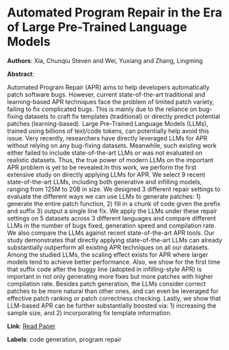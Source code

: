 # Automated Program Repair in the Era of Large Pre-Trained Language Models

**Authors**: Xia, Chunqiu Steven and Wei, Yuxiang and Zhang, Lingming

**Abstract**:

Automated Program Repair (APR) aims to help developers automatically patch software bugs. However, current state-of-the-art traditional and learning-based APR techniques face the problem of limited patch variety, failing to fix complicated bugs. This is mainly due to the reliance on bug-fixing datasets to craft fix templates (traditional) or directly predict potential patches (learning-based). Large Pre-Trained Language Models (LLMs), trained using billions of text/code tokens, can potentially help avoid this issue. Very recently, researchers have directly leveraged LLMs for APR without relying on any bug-fixing datasets. Meanwhile, such existing work either failed to include state-of-the-art LLMs or was not evaluated on realistic datasets. Thus, the true power of modern LLMs on the important APR problem is yet to be revealed.In this work, we perform the first extensive study on directly applying LLMs for APR. We select 9 recent state-of-the-art LLMs, including both generative and infilling models, ranging from 125M to 20B in size. We designed 3 different repair settings to evaluate the different ways we can use LLMs to generate patches: 1) generate the entire patch function, 2) fill in a chunk of code given the prefix and suffix 3) output a single line fix. We apply the LLMs under these repair settings on 5 datasets across 3 different languages and compare different LLMs in the number of bugs fixed, generation speed and compilation rate. We also compare the LLMs against recent state-of-the-art APR tools. Our study demonstrates that directly applying state-of-the-art LLMs can already substantially outperform all existing APR techniques on all our datasets. Among the studied LLMs, the scaling effect exists for APR where larger models tend to achieve better performance. Also, we show for the first time that suffix code after the buggy line (adopted in infilling-style APR) is important in not only generating more fixes but more patches with higher compilation rate. Besides patch generation, the LLMs consider correct patches to be more natural than other ones, and can even be leveraged for effective patch ranking or patch correctness checking. Lastly, we show that LLM-based APR can be further substantially boosted via: 1) increasing the sample size, and 2) incorporating fix template information.

**Link**: [Read Paper](https://doi.org/10.1109/ICSE48619.2023.00129)

**Labels**: code generation, program repair
